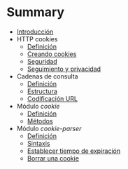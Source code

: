 # Summary

* [Introducción](README.md)
* HTTP cookies
    * [Definición](http-cookies/definicion.md)
    * [Creando cookies](http-cookies/creando-cookies.md)
    * [Seguridad](http-cookies/seguridad.md)
    * [Seguimiento y privacidad](http-cookies/seguimiento-privacidad.md)
* Cadenas de consulta
    * [Definición](cadena-consulta/definicion.md)
    * [Estructura](cadena-consulta/estructura.md)
    * [Codificación URL](cadena-consulta/codificacion-url.md)
* Módulo *cookie*
    * [Definición](npm-cookies/cookie-module.md)
    * [Métodos](npm-cookies/cookie-module.md#métodos)
* Módulo *cookie-parser*
    * [Definición](npm-cookies/manejo-cookies-express.md)
    * [Sintaxis](npm-cookies/manejo-cookies-express.md#sintaxis)
    * [Establecer tiempo de expiración](npm-cookies/manejo-cookies-express.md#establecer-el-tiempo-de-expiración-de-una-cookie)
    * [Borrar una cookie](npm-cookies/manejo-cookies-express.md#borrar-una-cookie-existente)

